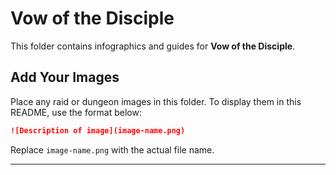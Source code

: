 # Vow of the Disciple

This folder contains infographics and guides for **Vow of the Disciple**.

## Add Your Images
Place any raid or dungeon images in this folder. To display them in this README, use the format below:

```markdown
![Description of image](image-name.png)
```
Replace `image-name.png` with the actual file name.

---
